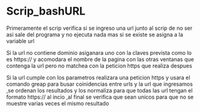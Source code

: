 # Scrip_bashURL

Primeramente el scrip verifica si se ingreso una url junto al scrip de no ser asi sale del programa y no ejecuta nada mas
si se existe se asigna a la variable url 

Si la url no contiene dominio asiganara uno con la claves prevista como lo es https:// y acomodara el nombre de la pagina con las otras ventanas que contenga la url pero no matchea con la peticion https que realiza despues 

Si la url cumple con los parametros realizara una peticion https y usara el comando greap para busar coinidencias entre urls y
la url que ingresamos ,se ordenan los resultados y los normaliza para que todas las url tengan el formato 
https:// al incio ,al final se verifica que sean unicos para que no se muestre varias veces el mismo resultado 
